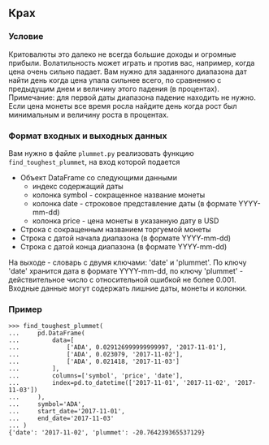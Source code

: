 ## Крах

### Условие

Критовалюты это далеко не всегда большие доходы и огромные прибыли. Волатильность может играть и против вас, например, когда цена очень сильно падает.
Вам нужно для заданного диапазона дат найти день когда цена упала сильнее всего, по сравнению с предыдущим днем и величину этого падения (в процентах). 
Примечание: для первой даты диапазона падение находить не нужно. Если цена монеты все время росла найдите день когда рост был минимальным и величину роста
в процентах.

### Формат входных и выходных данных

Вам нужно в файле ```plummet.py``` реализовать функцию ``find_toughest_plummet``, на вход которой подается
 - Объект DataFrame со следующими данными
    - индекс содержащий даты
    - колонка symbol - сокращенное название монеты
    - колонка date - строковое представление даты (в формате YYYY-mm-dd)
    - колонка price - цена монеты в указанную дату в USD
 - Строка с сокращенным названием торгуемой монеты
 - Строка с датой начала диапазона (в формате YYYY-mm-dd)
 - Строка с датой конца диапазона (в формате YYYY-mm-dd)

На выходе - словарь с двумя ключами: 'date' и 'plummet'. По ключу 'date' хранится дата в формате YYYY-mm-dd, по ключу 'plummet' - действительное число 
с относительной ошибкой не более 0.001. Входные данные могут содержать лишние даты, монеты и колонки.

### Пример
```
>>> find_toughest_plummet(
...     pd.DataFrame(
...         data=[
...             ['ADA', 0.029126999999999997, '2017-11-01'],
...             ['ADA', 0.023079, '2017-11-02'],
...             ['ADA', 0.021418, '2017-11-03']
...         ],
...         columns=['symbol', 'price', 'date'],
...         index=pd.to_datetime(['2017-11-01', '2017-11-02', '2017-11-03'])
...     ), 
...     symbol='ADA',
...     start_date='2017-11-01',
...     end_date='2017-11-03'
... )
{'date': '2017-11-02', 'plummet': -20.764239365537129}
```
